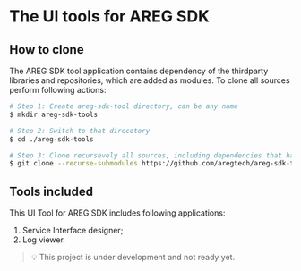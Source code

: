 # The UI tools for AREG SDK

## How to clone

The AREG SDK tool application contains dependency of the thirdparty libraries and repositories, which are added as modules. To clone all sources perform following actions:

```bash
# Step 1: Create areg-sdk-tool directory, can be any name
$ mkdir areg-sdk-tools

# Step 2: Switch to that direcotory
$ cd ./areg-sdk-tools

# Step 3: Clone recursevely all sources, including dependencies that has availonia
$ git clone --recurse-submodules https://github.com/aregtech/areg-sdk-tools.git .
```

## Tools included

This UI Tool for AREG SDK includes following applications:
1. Service Interface designer;
2. Log viewer.

> 💡 This project is under development and not ready yet.
